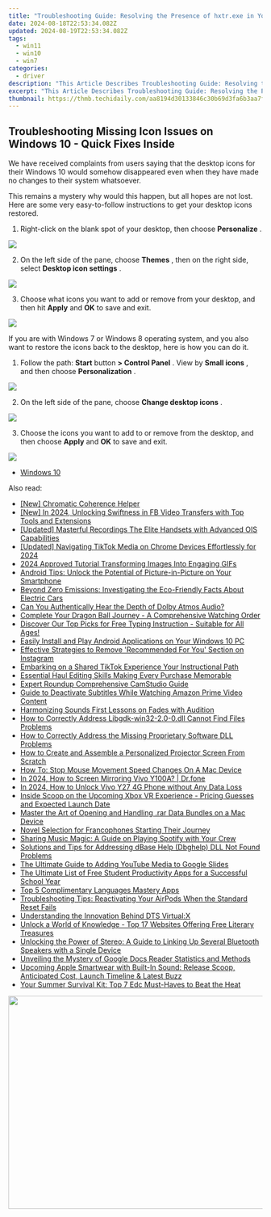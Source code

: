 ```yaml
---
title: "Troubleshooting Guide: Resolving the Presence of hxtr.exe in Your Windows 10 System"
date: 2024-08-18T22:53:34.082Z
updated: 2024-08-19T22:53:34.082Z
tags:
  - win11
  - win10
  - win7
categories:
  - driver
description: "This Article Describes Troubleshooting Guide: Resolving the Presence of hxtr.exe in Your Windows 10 System"
excerpt: "This Article Describes Troubleshooting Guide: Resolving the Presence of hxtr.exe in Your Windows 10 System"
thumbnail: https://thmb.techidaily.com/aa8194d30133846c30b69d3fa6b3aa7f371a453476495ae4ef096fc69d325fda.jpg
---
```


## Troubleshooting Missing Icon Issues on Windows 10 - Quick Fixes Inside

We have received complaints from users saying that the desktop icons for their Windows 10 would somehow disappeared even when they have made no changes to their system whatsoever.

 This remains a mystery why would this happen, but all hopes are not lost. Here are some very easy-to-follow instructions to get your desktop icons restored.

 1) Right-click on the blank spot of your desktop, then choose **Personalize** .

![](https://images.drivereasy.com/wp-content/uploads/2017/01/img_588028229b7cc.png)

 2) On the left side of the pane, choose **Themes** , then on the right side, select **Desktop icon settings** .

![](https://images.drivereasy.com/wp-content/uploads/2017/01/img_58802e92df990.jpg)

 3) Choose what icons you want to add or remove from your desktop, and then hit **Apply** and **OK** to save and exit.

![](https://images.drivereasy.com/wp-content/uploads/2017/01/img_58802f339c201.png)

 If you are with Windows 7 or Windows 8 operating system, and you also want to restore the icons back to the desktop, here is how you can do it.

 1) Follow the path: **Start** button **\> Control Panel** . View by **Small icons** , and then choose **Personalization** .

![](https://images.drivereasy.com/wp-content/uploads/2017/01/img_5880348cc53ea.jpg)

 2) On the left side of the pane, choose **Change desktop icons** .

![](https://images.drivereasy.com/wp-content/uploads/2017/01/img_588034ebed73e.png)

 3) Choose the icons you want to add to or remove from the desktop, and then choose **Apply** and **OK** to save and exit.

![](https://images.drivereasy.com/wp-content/uploads/2017/01/img_5880356ed7e6a.png)

* [Windows 10](https://tools.techidaily.com/drivereasy/download/)

<ins class="adsbygoogle"
     style="display:block"
     data-ad-format="autorelaxed"
     data-ad-client="ca-pub-7571918770474297"
     data-ad-slot="1223367746"></ins>



<ins class="adsbygoogle"
     style="display:block"
     data-ad-client="ca-pub-7571918770474297"
     data-ad-slot="8358498916"
     data-ad-format="auto"
     data-full-width-responsive="true"></ins>

<span class="atpl-alsoreadstyle">Also read:</span>
<div><ul>
<li><a href="https://extra-resources.techidaily.com/new-chromatic-coherence-helper/"><u>[New] Chromatic Coherence Helper</u></a></li>
<li><a href="https://article-files.techidaily.com/new-in-2024-unlocking-swiftness-in-fb-video-transfers-with-top-tools-and-extensions/"><u>[New] In 2024, Unlocking Swiftness in FB Video Transfers with Top Tools and Extensions</u></a></li>
<li><a href="https://extra-guidance.techidaily.com/updated-masterful-recordings-the-elite-handsets-with-advanced-ois-capabilities/"><u>[Updated] Masterful Recordings  The Elite Handsets with Advanced OIS Capabilities</u></a></li>
<li><a href="https://tiktok-clips.techidaily.com/updated-navigating-tiktok-media-on-chrome-devices-effortlessly-for-2024/"><u>[Updated] Navigating TikTok Media on Chrome Devices Effortlessly for 2024</u></a></li>
<li><a href="https://article-knowledge.techidaily.com/2024-approved-tutorial-transforming-images-into-engaging-gifs/"><u>2024 Approved  Tutorial  Transforming Images Into Engaging GIFs</u></a></li>
<li><a href="https://tech-renaissance.techidaily.com/android-tips-unlock-the-potential-of-picture-in-picture-on-your-smartphone/"><u>Android Tips: Unlock the Potential of Picture-in-Picture on Your Smartphone</u></a></li>
<li><a href="https://tech-renaissance.techidaily.com/beyond-zero-emissions-investigating-the-eco-friendly-facts-about-electric-cars/"><u>Beyond Zero Emissions: Investigating the Eco-Friendly Facts About Electric Cars</u></a></li>
<li><a href="https://tech-renaissance.techidaily.com/can-you-authentically-hear-the-depth-of-dolby-atmos-audio/"><u>Can You Authentically Hear the Depth of Dolby Atmos Audio?</u></a></li>
<li><a href="https://tech-renaissance.techidaily.com/complete-your-dragon-ball-journey-a-comprehensive-watching-order/"><u>Complete Your Dragon Ball Journey - A Comprehensive Watching Order</u></a></li>
<li><a href="https://tech-renaissance.techidaily.com/discover-our-top-picks-for-free-typing-instruction-suitable-for-all-ages/"><u>Discover Our Top Picks for Free Typing Instruction - Suitable for All Ages!</u></a></li>
<li><a href="https://tech-renaissance.techidaily.com/easily-install-and-play-android-applications-on-your-windows-10-pc/"><u>Easily Install and Play Android Applications on Your Windows 10 PC</u></a></li>
<li><a href="https://tech-renaissance.techidaily.com/effective-strategies-to-remove-recommended-for-you-section-on-instagram/"><u>Effective Strategies to Remove 'Recommended For You' Section on Instagram</u></a></li>
<li><a href="https://tiktok-video-recordings.techidaily.com/embarking-on-a-shared-tiktok-experience-your-instructional-path/"><u>Embarking on a Shared TikTok Experience  Your Instructional Path</u></a></li>
<li><a href="https://extra-lessons.techidaily.com/essential-haul-editing-skills-making-every-purchase-memorable/"><u>Essential Haul Editing Skills  Making Every Purchase Memorable</u></a></li>
<li><a href="https://digital-screen-recording.techidaily.com/expert-roundup-comprehensive-camstudio-guide/"><u>Expert Roundup  Comprehensive CamStudio Guide</u></a></li>
<li><a href="https://tech-renaissance.techidaily.com/guide-to-deactivate-subtitles-while-watching-amazon-prime-video-content/"><u>Guide to Deactivate Subtitles While Watching Amazon Prime Video Content</u></a></li>
<li><a href="https://fox-cloud.techidaily.com/harmonizing-sounds-first-lessons-on-fades-with-audition/"><u>Harmonizing Sounds  First Lessons on Fades with Audition</u></a></li>
<li><a href="https://tech-renaissance.techidaily.com/how-to-correctly-address-libgdk-win32-20-0dll-cannot-find-files-problems/"><u>How to Correctly Address Libgdk-win32-2.0-0.dll Cannot Find Files Problems</u></a></li>
<li><a href="https://tech-renaissance.techidaily.com/how-to-correctly-address-the-missing-proprietary-software-dll-problems/"><u>How to Correctly Address the Missing Proprietary Software DLL Problems</u></a></li>
<li><a href="https://tech-renaissance.techidaily.com/how-to-create-and-assemble-a-personalized-projector-screen-from-scratch/"><u>How to Create and Assemble a Personalized Projector Screen From Scratch</u></a></li>
<li><a href="https://tech-renaissance.techidaily.com/how-to-stop-mouse-movement-speed-changes-on-a-mac-device/"><u>How To: Stop Mouse Movement Speed Changes On A Mac Device</u></a></li>
<li><a href="https://screen-mirror.techidaily.com/in-2024-how-to-screen-mirroring-vivo-y100a-drfone-by-drfone-android/"><u>In 2024, How to Screen Mirroring Vivo Y100A? | Dr.fone</u></a></li>
<li><a href="https://android-unlock.techidaily.com/in-2024-how-to-unlock-vivo-y27-4g-phone-without-any-data-loss-by-drfone-android/"><u>In 2024, How to Unlock Vivo Y27 4G Phone without Any Data Loss</u></a></li>
<li><a href="https://tech-renaissance.techidaily.com/inside-scoop-on-the-upcoming-xbox-vr-experience-pricing-guesses-and-expected-launch-date/"><u>Inside Scoop on the Upcoming Xbox VR Experience - Pricing Guesses and Expected Launch Date</u></a></li>
<li><a href="https://tech-renaissance.techidaily.com/master-the-art-of-opening-and-handling-rar-data-bundles-on-a-mac-device/"><u>Master the Art of Opening and Handling .rar Data Bundles on a Mac Device</u></a></li>
<li><a href="https://mondly-stories.techidaily.com/novel-selection-for-francophones-starting-their-journey/"><u>Novel Selection for Francophones Starting Their Journey</u></a></li>
<li><a href="https://tech-renaissance.techidaily.com/sharing-music-magic-a-guide-on-playing-spotify-with-your-crew/"><u>Sharing Music Magic: A Guide on Playing Spotify with Your Crew</u></a></li>
<li><a href="https://tech-renaissance.techidaily.com/solutions-and-tips-for-addressing-dbase-help-dbghelp-dll-not-found-problems/"><u>Solutions and Tips for Addressing dBase Help (Dbghelp) DLL Not Found Problems</u></a></li>
<li><a href="https://youtube-webster.techidaily.com/ltimate-guide-to-adding-youtube-media-to-google-slides/"><u>The Ultimate Guide to Adding YouTube Media to Google Slides</u></a></li>
<li><a href="https://tech-renaissance.techidaily.com/the-ultimate-list-of-free-student-productivity-apps-for-a-successful-school-year/"><u>The Ultimate List of Free Student Productivity Apps for a Successful School Year</u></a></li>
<li><a href="https://tech-renaissance.techidaily.com/top-5-complimentary-languages-mastery-apps/"><u>Top 5 Complimentary Languages Mastery Apps</u></a></li>
<li><a href="https://tech-renaissance.techidaily.com/troubleshooting-tips-reactivating-your-airpods-when-the-standard-reset-fails/"><u>Troubleshooting Tips: Reactivating Your AirPods When the Standard Reset Fails</u></a></li>
<li><a href="https://tech-renaissance.techidaily.com/understanding-the-innovation-behind-dts-virtualx/"><u>Understanding the Innovation Behind DTS Virtual:X</u></a></li>
<li><a href="https://tech-renaissance.techidaily.com/unlock-a-world-of-knowledge-top-17-websites-offering-free-literary-treasures/"><u>Unlock a World of Knowledge - Top 17 Websites Offering Free Literary Treasures</u></a></li>
<li><a href="https://techno-recovery.techidaily.com/unlocking-the-power-of-stereo-a-guide-to-linking-up-several-bluetooth-speakers-with-a-single-device/"><u>Unlocking the Power of Stereo: A Guide to Linking Up Several Bluetooth Speakers with a Single Device</u></a></li>
<li><a href="https://tech-renaissance.techidaily.com/unveiling-the-mystery-of-google-docs-reader-statistics-and-methods/"><u>Unveiling the Mystery of Google Docs Reader Statistics and Methods</u></a></li>
<li><a href="https://tech-renaissance.techidaily.com/upcoming-apple-smartwear-with-built-in-sound-release-scoop-anticipated-cost-launch-timeline-and-latest-buzz/"><u>Upcoming Apple Smartwear with Built-In Sound: Release Scoop, Anticipated Cost, Launch Timeline & Latest Buzz</u></a></li>
<li><a href="https://tech-renaissance.techidaily.com/your-summer-survival-kit-top-7-edc-must-haves-to-beat-the-heat/"><u>Your Summer Survival Kit: Top 7 Edc Must-Haves to Beat the Heat</u></a></li>
</ul></div>

<!-- affiliate ads begin -->
<a href="https://parisrhonecom.sjv.io/c/5597632/1896607/21553" target="_top" id="1896607"><img src="//a.impactradius-go.com/display-ad/21553-1896607" border="0" alt="" width="750" height="422"/></a><img height="0" width="0" src="https://imp.pxf.io/i/5597632/1896607/21553" style="position:absolute;visibility:hidden;" border="0" />
<!-- affiliate ads end -->